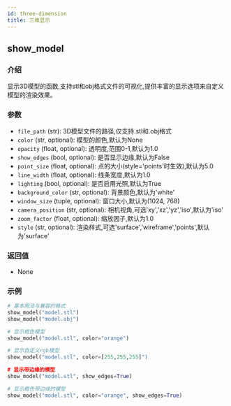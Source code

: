 ```yaml
---
id: three-dimension
title: 三维显示
---
```

## show_model

### 介绍

显示3D模型的函数,支持stl和obj格式文件的可视化,提供丰富的显示选项来自定义模型的渲染效果。

### 参数

- `file_path` (str): 3D模型文件的路径,仅支持.stl和.obj格式
- `color` (str, optional): 模型的颜色,默认为None
- `opacity` (float, optional): 透明度,范围0-1,默认为1.0
- `show_edges` (bool, optional): 是否显示边缘,默认为False
- `point_size` (float, optional): 点的大小(style='points'时生效),默认为5.0
- `line_width` (float, optional): 线条宽度,默认为1.0
- `lighting` (bool, optional): 是否启用光照,默认为True
- `background_color` (str, optional): 背景颜色,默认为'white'
- `window_size` (tuple, optional): 窗口大小,默认为(1024, 768)
- `camera_position` (str, optional): 相机视角,可选'xy','xz','yz','iso',默认为'iso'
- `zoom_factor` (float, optional): 缩放因子,默认为1.0
- `style` (str, optional): 渲染样式,可选'surface','wireframe','points',默认为'surface'

### 返回值

- None

### 示例

```python
# 基本用法与兼容的格式
show_model("model.stl")
show_model("model.obj")

# 显示橙色模型
show_model("model.stl", color="orange")

# 显示自定义rgb模型
show_model("model.stl", color=[255,255,255]")

# 显示带边缘的模型
show_model("model.stl", show_edges=True)

# 显示橙色带边缘的模型
show_model("model.stl", color="orange", show_edges=True)
```